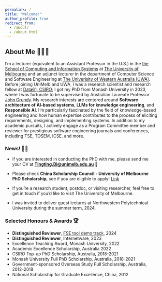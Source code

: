 ```yaml
---
permalink: /
title: "Welcome!"
author_profile: true
redirect_from: 
  - /about/
  - /about.html
---
```



## About Me 👩🏻‍💻

I’m a lecturer (equivalent to an Assistant Professor in the U.S.) in the [the School of Computing and Information Systems](https://cis.unimelb.edu.au/research/computer-science/research/software-engineering) at [The University of Melbourne](https://cis.unimelb.edu.au/) and an adjunct lecturer in the department of Computer Science and Software Engineering at [The Univerisity of Western Australia (UWA)](https://research-repository.uwa.edu.au/en/persons/tingting-bi). Before joining UniMelb and UWA, I was a research scientist and research fellow at [Data61, CSIRO](https://research.csiro.au/ss/people/alumni/); I got my PhD from Monash University in 2023, where I was fortunate to be supervised by Australian Laureate Professor [John Grundy](https://sites.google.com/site/johncgrundy/). My research interests are centered around **Software architecture of AI-based systems**, **LLMs for knowledge engineering**, and **Responsible AI**. I’m particularly fascinated by the field of knowledge-based engineering and how human expertise contributes to the process of eliciting requirements, designing, and implementing systems. In addition to my academic pursuits, I actively engage as a Program Committee member and reviewer for prestigious software engineering journals and conferences, including TSE, TOSEM, ICSE, and more. 

### News! 📣📢
- If you are interested in conducting the PhD with me, please send me your CV at  **Tingting.Bi@unimelb.edu.au** 📧
  
- Please check **China Scholarship Council - University of Melbourne PhD Scholarship**, see if you are eligible to apply! [Link](https://scholarships.unimelb.edu.au/awards/china-scholarship-council-university-of-melbourne-phd-scholarship)
  
- If you’re a research student, postdoc, or visiting researcher, feel free to get in touch if you’d like to visit The University of Melbourne.

- I was invited to deliver guest lectures at Northwestern Polytechnical University during the summer term, 2024.


### Selected Honours & Awards 🏆
- **Distinguished Reviewer**, [FSE tool demo track](https://2024.esec-fse.org/info/awards#demo-track-distinguished-reviewers), 2024      
- **Distinguished Reviewer**, Internetware, 2023     
- Excellence Teaching Award, Monash University, 2022     
- Academic Excellence Scholarship, Australia 2022
- CSIRO Top-up PhD Scholarship, Australia, 2018-2021
- Monash University Full PhD Scholarship, Australia, 2018-2021
- Government-sponsored Overseas Study Full Scholarship, Australia, 2012-2018
- National Scholarship for Graduate Excellence, China, 2012

